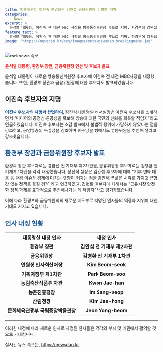 ```yaml
---
title: 방통위원장 이진숙 환경장관 김완섭 금융위원장 김병환 지명
categories:
  - News
excerpt: >
  윤석열 대통령, 이진숙 전 대전 MBC 사장을 방송통신위원장 후보로 지명. 환경부에 김완섭 전 기재부 제2차관, 금융위원장에 김병환 전 기재부 1차관을 후보로 선정. 각 후보자에 대한 신임과 역량에 대한 대통령실 집중 조명. 이진숙 후보는 언론의 공정성, 공공성 유지에 주안점을 두며, 김완섭 후보는 기후 변화 대응, 균형감 있는 정책 추진을, 김병환 후보는 금융시장 안정화에 효과적으로 추진해나갈 것으로 기대됨.
feature_text: >
  윤석열 대통령, 이진숙 전 대전 MBC 사장을 방송통신위원장 후보로 지명. 환경부에 김완섭 전 기재부 제2차관, 금융위원장에 김병환 전 기재부 1차관을 후보로 선정. 각 후보자에 대한 신임과 역량에 대한 대통령실 집중 조명. 이진숙 후보는 언론의 공정성, 공공성 유지에 주안점을 두며, 김완섭 후보는 기후 변화 대응, 균형감 있는 정책 추진을, 김병환 후보는 금융시장 안정화에 효과적으로 추진해나갈 것으로 기대됨.
image: 'https://newsdao.kr/res/images/meta/newsdao_breakingnews.jpg'
---
```


<p><img src="https://newsdao.kr/res/images/meta/newsdao_breakingnews.jpg" alt="ranknews 속보" /></p>

<p><b><span style="color: #ee2323;">윤석열 대통령, 환경부 장관, 금융위원장 인선 및 후보자 발표</span></b></p>

<p data-ke-size="size16">윤석열 대통령이 새로운 방송통신위원장 후보자에 이진숙 전 대전 MBC사장을 내정했습니다. 또한, 환경부 장관과 금융위원장에 대한 후보자도 발표되었습니다.</p>

<h2 data-ke-size="size26">이진숙 후보자의 지명</h2>

<p data-ke-size="size16"><b><span style="color: #1a5490;">이진숙 후보자의 지명과 관련하여</span></b>, 정진석 대통령실 비서실장은 이진숙 후보자를 소개하면서 "미디어의 공정성·공공성을 확보해 방송에 대한 국민의 신뢰를 회복할 적임자"라고 언급하였습니다. 이진숙 후보자는 소감 발표에서 불법적 행위에 가담하지 않았다는 점을 강조하고, 공영방송의 독립성을 강조하며 민주당을 향해서도 방통위원을 추천해 달라고 강조했습니다.</p>

<h2><b><span style="color: #1a5490;">환경부 장관과 금융위원장 후보자 발표</span></b></h2>

<p data-ke-size="size16">환경부 장관 후보자로는 김완섭 전 기재부 제2차관을, 금융위원장 후보자로는 김병환 전 기재부 1차관을 각각 내정했습니다. 정진석 실장은 김완섭 후보자에 대해 "기후 변화 대응 등 환경 이슈가 경제에 미치는 영향이 커지는 점을 감안해 폭넓은 시야를 가지고 균형감 있는 정책을 펼칠 것"이라고 언급하였고, 김병환 후보자에 대해서는 "금융시장 안정화 정책 과제를 효과적으로 추진해나가는 데 적임자"라고 평가하였습니다. </p>

<p data-ke-size="size16">이에 따라 환경부와 금융위원회의 새로운 지도부로 지명된 인사들의 역량과 지위에 대한 기대도 커지고 있습니다.</p>

<h2><b><span style="color: #1a5490;">인사 내정 현황</span></b></h2>

<table>
<tbody>
<tr>
<td style="text-align: center; height: 17px;"><b>대통령실 내정 인사</b></td>
<td style="text-align: center; height: 17px;"><b>내정 인사</b></td>
</tr>
<tr>
<td style="text-align: center; height: 17px;"><b>환경부 장관</b></td>
<td style="text-align: center; height: 17px;"><b>김완섭 전 기재부 제2차관</b></td>
</tr>
<tr>
<td style="text-align: center; height: 17px;"><b>금융위원장</b></td>
<td style="text-align: center; height: 17px;"><b>김병환 전 기재부 1차관</b></td>
</tr>
<tr>
<td style="text-align: center; height: 17px;"><b>연원정 인사혁신처장</b></td>
<td style="text-align: center; height: 17px;"><b>Kim Beom-seok</b></td>
</tr>
<tr>
<td style="text-align: center; height: 17px;"><b>기획재정부 제1차관</b></td>
<td style="text-align: center; height: 17px;"><b>Park Beom-soo</b></td>
</tr>
<tr>
<td style="text-align: center; height: 17px;"><b>농림축산식품부 차관</b></td>
<td style="text-align: center; height: 17px;"><b>Kwon Jae-han</b></td>
</tr>
<tr>
<td style="text-align: center; height: 17px;"><b>농촌진흥청장</b></td>
<td style="text-align: center; height: 17px;"><b>Im Sang-seop</b></td>
</tr>
<tr>
<td style="text-align: center; height: 17px;"><b>산림청장</b></td>
<td style="text-align: center; height: 17px;"><b>Kim Jae-hong</b></td>
</tr>
<tr>
<td style="text-align: center; height: 17px;"><b>문화체육관광부 국립중앙박물관장</b></td>
<td style="text-align: center; height: 17px;"><b>Jeon Yong-beom</b></td>
</tr>
</tbody>
</table>

<hr>

<p data-ke-size="size16">이러한 내정에 따라 새로운 인사로 지명된 인사들은 각각의 부처 및 기관에서 활약할 것으로 기대됩니다.</p>
실시간 뉴스 속보는, <a href="https://newsdao.kr" rel="dofollow">https://newsdao.kr</a>


